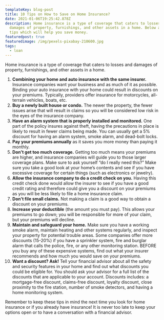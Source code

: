 ```yaml
---
templateKey: blog-post
title: 10 Tips on How to Save on Home Insurance?
date: 2021-01-06T19:25:42.878Z
description: Home insurance is a type of coverage that caters to losses and
  damages of property, furnishings, and other assets in a home. Below are a few
  tips which will help you save money.
featuredpost: true
featuredimage: /img/pexels-pixabay-210600.jpg
tags:
  - loan
---
```

Home insurance is a type of coverage that caters to losses and damages of property, furnishings, and other assets in a home.

1. **Combining your home and auto insurance with the same insurer.** Insurance companies want your business and as much of it as possible. Binding your auto insurance with your home could result in discounts on your premiums. Typically, providers offer insurance for motorcycles, all-terrain vehicles, boats, etc.
2. **Buy a newly built house or condo.** The newer the property, the fewer issues arise that will result in claims so you will be considered low risk in the eyes of the insurance company.
3. **Have an alarm system that is properly installed and monitored.** One part of the policy insures against theft, having the precautions in place is likely to result in fewer claims being made. You can usually get a 5% discount for having an alarm system, smoke alarm, and dead-bolt locks.
4. **Pay your premiums annually** as it saves you more money than paying it monthly.
5. **Don't get too much coverage.** Getting too much means your premiums are higher, and insurance companies will guide you to those larger coverage plans. Make sure to ask yourself “do I really need this?” Make sure you take a good look at your home’s contents and see if you have excessive coverage for certain things (such as electronics or jewelry).
6. **Allow the insurance company to do a credit check on you.** Having this credit check done would allow the insurer to see if you have a good credit rating and therefore could give you a discount on your premiums as you will be less likely to file a home insurance claim.
7. **Don't file small claims.** Not making a claim is a good way to obtain a discount on your premiums.
8. **Increase your deductible** (the amount you must pay). This allows your premiums to go down; you will be responsible for more of your claim, but your premiums will decline.
9. **Maintain and safeguard your home.** Make sure you have a working smoke alarm, maintain heating and other systems regularly, and inspect your property for potential trouble areas. Some companies offer more discounts (15-20%) if you have a sprinkler system, fire and burglar alarm that calls the police, fire, or any other monitoring station. BEFORE you buy any of these expensive systems, find out what your insurer recommends and how much you would save on your premiums.
10. **Want a discount? Ask!** Tell your financial advisor about all the safety and security features in your home and find out what discounts you could be eligible for. You should ask your advisor for a full list of the discounts that are applicable to your account. Discounts includes: a mortgage-free discount, claims-free discount, loyalty discount, close proximity to the fire station, number of smoke detectors, and having a home monitoring system.

Remember to keep these tips in mind the next time you look for home insurance or if you already have insurance! It is never too late to keep your options open or to have a conversation with a financial advisor.